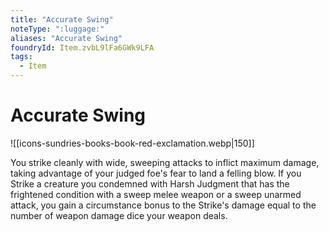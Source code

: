 ```yaml
---
title: "Accurate Swing"
noteType: ":luggage:"
aliases: "Accurate Swing"
foundryId: Item.zvbL9lFa6GWk9LFA
tags:
  - Item
---
```


# Accurate Swing
![[icons-sundries-books-book-red-exclamation.webp|150]]

You strike cleanly with wide, sweeping attacks to inflict maximum damage, taking advantage of your judged foe's fear to land a felling blow. If you Strike a creature you condemned with Harsh Judgment that has the frightened condition with a sweep melee weapon or a sweep unarmed attack, you gain a circumstance bonus to the Strike's damage equal to the number of weapon damage dice your weapon deals.
